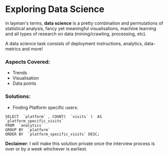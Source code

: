 # Exploring Data Science

in layman's terms, **data science** is a pretty combination and permutations of statistical analysis, fancy yet meaningful visualisations, machine learning and all types of research on data (mining/crawling, processing, etc).

A data science task consists of deployment instructions, analytics, data-metrics and more!

### Aspects Covered:
  - Trends
  - Visualisation
  - Data points




### Solutions:

* Finding Platform specific users:

```
SELECT  `platform` , COUNT(  `visits` )  AS  `platform_specific_visits` 
FROM  `analytics` 
GROUP BY  `platform` 
ORDER BY  `platform_specific_visits` DESC;
```

**Declaimer**: I will make this solution private once the interview process is over or by a week whichever is earliest.





